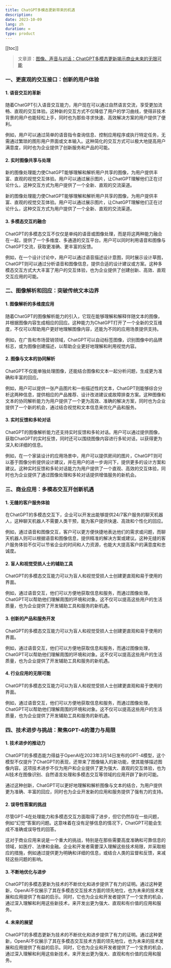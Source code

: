 ```yaml
---
title: ChatGPT多模态更新带来的机遇
description: 
date: 2023-10-09
lang: zh
duration: ∞
type: product
---
```

[[toc]]

> 文章源：[图像、声音与对话：ChatGPT多模态更新揭示商业未来的无限可能](https://www.woshipm.com/share/5914828.html)

### 一、更直观的交互接口：创新的用户体验

#### 1. 语音交互的革新

随着ChatGPT引入语音交互能力，用户现在可以通过自然语言交流，享受更加流畅、直观的交互体验。这种新的交互方式不仅降低了用户的学习曲线，使得非技术背景的用户也能轻松上手，同时也为那些寻求快速、高效解决方案的用户提供了便利。

例如，用户可以通过简单的语音指令查询信息、控制应用程序或执行特定任务，无需通过繁琐的图形用户界面或文本输入。这种简化的交互方式可以极大地提高用户满意度，同时也为企业提供了创新服务和产品的可能。

#### 2. 实时图像共享与处理

新的图像处理能力使ChatGPT能够理解和解析用户共享的图像，为用户提供丰富、直观的视觉交互体验。用户可以通过展示图片，让ChatGPT理解他们正在讨论什么，这种交互方式为用户提供了一个全新、直观的交流渠道。

新的图像处理能力使ChatGPT能够理解和解析用户共享的图像，为用户提供丰富、直观的视觉交互体验。用户可以通过展示图片，让ChatGPT理解他们正在讨论什么，这种交互方式为用户提供了一个全新、直观的交流渠道。

#### 3. 多模态交互的融合

ChatGPT的多模态交互不仅仅是单纯的语音或图像处理，而是将这两种能力融合在一起，提供了一个多维度、多通道的交互平台。用户可以同时利用语音和图像与ChatGPT交流，获取更准确、更丰富的反馈。

例如，在一个设计讨论中，用户可以通过语音描述设计意图，同时展示设计草图，ChatGPT则可以通过分析语音和图像信息，提供合适的设计建议或方案。这种多模态交互方式大大丰富了用户的交互体验，也为企业提供了创建创新、高效、直观交互应用的可能。

### 二、图像解析和回应：突破传统文本边界

#### 1. 图像解析的多维度应用

随着ChatGPT的图像解析能力的引入，它现在能够理解和解释伴随文本的图像，并根据图像内容生成相应的回应。这种能力为ChatGPT打开了一个全新的交互维度，不仅可以帮助用户更好地理解图像内容，还能为不同的应用场景提供支持。

例如，在广告和市场营销领域，ChatGPT可以自动标签图像，识别图像中的品牌标志，或为图像创建描述，以帮助企业更好地理解和利用视觉内容​​。

#### 2. 图像与文本的协同解析

ChatGPT不仅能单独处理图像，还能结合图像和文本一起分析问题，生成更为准确和丰富的回应。

例如，用户可以提供一张产品图片和一些描述性的文本，ChatGPT则能够综合分析这两种信息，提供相应的产品推荐、设计改进建议或故障排查方案。这种图像和文本的协同解析能力为用户提供了一个更为高效、准确的解决方案，同时也为企业提供了一个新的机会，通过结合视觉和文本信息来优化产品和服务。

#### 3. 实时反馈和多轮对话

ChatGPT的图像解析能力还支持实时反馈和多轮对话。用户可以通过提供图像，获取ChatGPT的实时反馈，同时还可以围绕图像内容进行多轮对话，以获得更为深入和详细的信息。

例如，在一个家装设计的应用场景中，用户可以提供房间的图片，ChatGPT则可以基于图像分析提供设计建议，并在用户的进一步询问下，提供更多的设计方案和建议。这种实时反馈和多轮对话能力为用户提供了一个直观、高效的交互体验，同时也为企业提供了通过图像处理和多轮对话提供增值服务的新机会。

### 三、商业应用：多模态交互开创新机遇

#### 1. 无缝的客户服务体验

在ChatGPT的多模态交互下，企业可以开发出能够提供24/7客户服务的聊天机器人，这种聊天机器人不需要人类干预，能为客户提供快速、高效和个性化的回应。

例如，通过语音和图像交互，客户可以更方便快捷地表达他们的需求或问题，而聊天机器人则可以根据语音和图像信息，提供精准的解决方案或建议。这种无缝的客户服务体验不仅可以节省企业的时间和人力资源，也能大大提高客户的满意度和忠诚度​。

#### 2. 盲人和视觉受损人士的辅助工具

ChatGPT的多模态交互能力可以为盲人和视觉受损人士创建更直观和易于使用的界面。

例如，通过语音交互，他们可以方便地获取信息和服务，而通过图像处理，ChatGPT可以帮助他们理解周围的环境和对象。这不仅可以提高这些用户的生活质量，也为企业提供了开发辅助工具和服务的新机遇。

#### 3. 创新的产品和服务开发

ChatGPT的多模态交互能力可以为盲人和视觉受损人士创建更直观和易于使用的界面。

例如，通过语音交互，他们可以方便地获取信息和服务，而通过图像处理，ChatGPT可以帮助他们理解周围的环境和对象。这不仅可以提高这些用户的生活质量，也为企业提供了开发辅助工具和服务的新机遇。

#### 4. 行业应用的无限可能

ChatGPT的多模态交互能力可以为盲人和视觉受损人士创建更直观和易于使用的界面。

例如，通过语音交互，他们可以方便地获取信息和服务，而通过图像处理，ChatGPT可以帮助他们理解周围的环境和对象。这不仅可以提高这些用户的生活质量，也为企业提供了开发辅助工具和服务的新机遇。

### 四、技术进步与挑战：聚焦GPT-4的潜力与局限

#### 1. 技术进步的推动力

ChatGPT的多模态能力得益于OpenAI在2023年3月14日发布的GPT-4模型，这个模型不仅提升了ChatGPT的表现，还带来了图像输入的新功能，使其能够描述图像内容​。这项技术进步不仅为用户和企业提供了更为强大、直观的交互体验，也为AI技术在图像识别、自然语言处理和多模态交互等领域的应用开辟了新的可能。

通过这种创新，ChatGPT可以更好地理解和解析图像与文本的结合，为用户提供更为准确、丰富的回应，同时也为企业开发新的应用和服务提供了强有力的支持。

#### 2. 误导性答案的挑战

尽管GPT-4在处理能力和多模态交互方面取得了进步，但它仍然存在一些问题，例如“幻觉”答案的问题。这意味着在没有足够信息的情况下，ChatGPT可能会生成不准确或误导性的回答​。

这对于商业应用来说是一个重大的挑战，特别是在那些需要高度准确和可靠信息的领域，如医疗、法律和金融。企业和开发者需要深入理解这些技术局限，并采取相应的措施，例如通过提供更为明确和详细的信息，或结合人类的监督和反馈，来减轻这些问题的影响。

#### 3. 不断地优化与进步

ChatGPT的多模态更新为技术的不断优化和进步提供了有力的证明。通过这种更新，OpenAI不仅展示了其在多模态交互技术方面的领先地位，也为未来的技术发展和应用提供了有益的启示。同时，它也为企业和开发者提供了一个宝贵的机会，通过深入理解和利用这些新技术，来开发出更为强大、直观和有价值的应用和服务。

#### 4. 未来的展望

ChatGPT的多模态更新为技术的不断优化和进步提供了有力的证明。通过这种更新，OpenAI不仅展示了其在多模态交互技术方面的领先地位，也为未来的技术发展和应用提供了有益的启示。同时，它也为企业和开发者提供了一个宝贵的机会，通过深入理解和利用这些新技术，来开发出更为强大、直观和有价值的应用和服务。

